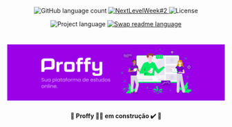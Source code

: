 <!-- Badges session -->
<p align="center">
  <img alt="GitHub language count" src="https://img.shields.io/github/languages/count/K-Schaeffer/NLW-2?color=%2304D361">
  
  <a href="https://nextlevelweek.com/episodios/discovery/1/edicao/2">
    <img alt="NextLevelWeek#2" src="https://img.shields.io/badge/Next Level Week%20-2.0-%237519C1">
  </a>
  
  <img alt="License" src="https://img.shields.io/badge/license-MIT-brightgreen">  
</p>

<p align="center">
    	<img alt="Project language" src="https://img.shields.io/badge/Project%20Lang-Portuguese 🇧🇷-informational">
	<a href="https://github.com/K-Schaeffer/NLW-2/blob/master/READMEen.md">
    		<img alt="Swap readme language" src="https://img.shields.io/badge/English%20ReadMe-Yes-important">
  	</a>

	
</p>

<!--Banner session-->
<h1 align="center">
    <img alt="Proffy-Banner" title="Proffy" src="/images/proffybanner.png"/>
</h1>

<!--Status session-->
<h4 align="center"> 
	🚧  Proffy 👨‍🏫 em construção ✔️ 🚧
</h4>